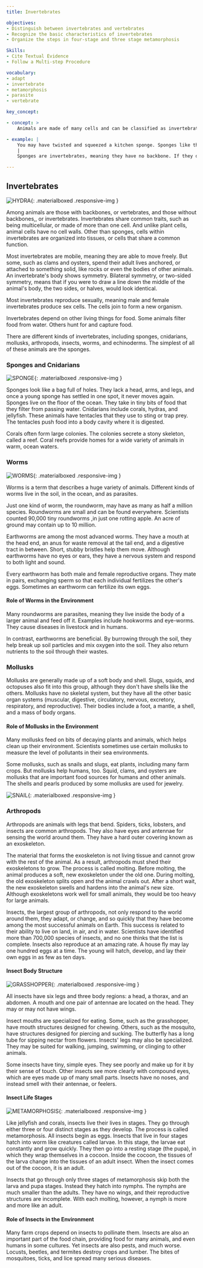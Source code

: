 ```yaml
---
title: Invertebrates

objectives:
- Distinguish between invertebrates and vertebrates
- Recognize the basic characteristics of invertebrates
- Organize the steps in four-stage and three stage metamorphosis

Skills:
- Cite Textual Evidence
- Follow a Multi-step Procedure

vocabulary:
- adapt
- invertebrate
- metamorphosis
- parasite
- vertebrate

key_concept:

- concept: >
    Animals are made of many cells and can be classified as invertebrates or vertebrates.

- example: |
    You may have twisted and squeezed a kitchen sponge. Sponges like these are usually human-made. But you may have also used the skeleton of a real sponge for bathing. You can twist and squeeze these sponges, too.
    |
    Sponges are invertebrates, meaning they have no backbone. If they did, you would not be able to bend, twist, and squeeze them.

---
```


## Invertebrates

![HYDRA](){: .materialboxed .responsive-img }

Among animals are those with backbones, or vertebrates, and those without backbones,, or invertebrates. Invertebrates share common traits, such as being multicellular, or made of more than one cell. And unlike plant cells, animal cells have no cell walls. Other than sponges, cells within invertebrates are organized into tissues, or cells that share a common function.

Most invertebrates are mobile, meaning they are able to move freely. But some, such as clams and oysters, spend their adult lives anchored, or attached to something solid, like rocks or even the bodies of other animals. An invertebrate's body shows symmetry. Bilateral symmetry, or two-sided symmetry, means that if you were to draw a line down the middle of the animal's body, the two sides, or halves, would look identical.

Most invertebrates reproduce sexually, meaning male and female invertebrates produce sex cells. The cells join to form a new organism.

Invertebrates depend on other living things for food. Some animals filter food from water. Others hunt for and capture food.

There are different kinds of invertebrates, including sponges, cnidarians, mollusks, arthropods, insects, worms, and echinoderms. The simplest of all of these animals are the sponges.

### Sponges and Cnidarians

![SPONGE](){: .materialboxed .responsive-img }

Sponges look like a bag full of holes. They lack a head, arms, and legs, and once a young sponge has settled in one spot, it never moves again. Sponges live on the floor of the ocean. They take in tiny bits of food that they filter from passing water. Cnidarians include corals, hydras, and jellyfish. These animals have tentacles that they use to sting or trap prey. The tentacles push food into a body cavity where it is digested.

Corals often form large colonies. The colonies secrete a stony skeleton, called a reef. Coral reefs provide homes for a wide variety of animals in warm, ocean waters.

### Worms

![WORMS](){: .materialboxed .responsive-img }

Worms is a term that describes a huge variety of animals. Different kinds of worms live in the soil, in the ocean, and as parasites.

Just one kind of worm, the roundworm, may have as many as half a million species. Roundworms are small and can be found everywhere. Scientists counted 90,000 tiny roundworms ,in just one rotting apple. An acre of ground may contain up to 10 million.

Earthworms are among the most advanced worms. They have a mouth at the head end, an anus for waste removal at the tail end, and a digestive tract in between. Short, stubby bristles help them move. Although earthworms have no eyes or ears, they have a nervous system and respond to both light and sound.

Every earthworm has both male and female reproductive organs. They mate in pairs, exchanging sperm so that each individual fertilizes the other's eggs. Sometimes an earthworm can fertilize its own eggs.

#### Role of Worms in the Environment

Many roundworms are parasites, meaning they live inside the body of a larger animal and feed off it. Examples include hookworms and eye-worms. They cause diseases in livestock and in humans.

In contrast, earthworms are beneficial. By burrowing through the soil, they help break up soil particles and mix oxygen into the soil. They also return nutrients to the soil through their wastes.

### Mollusks

Mollusks are generally made up of a soft body and shell. Slugs, squids, and octopuses also fit into this group, although they don't have shells like the others. Mollusks have no skeletal system, but they have all the other basic organ systems (muscular, digestive, circulatory, nervous, excretory, respiratory, and reproductive). Their bodies include a foot, a mantle, a shell, and a mass of body organs.

#### Role of Mollusks in the Environment

Many mollusks feed on bits of decaying plants and animals, which helps clean up their environment. Scientists sometimes use certain mollusks to measure the level of pollutants in their sea environments.

Some mollusks, such as snails and slugs, eat plants, including many farm crops. But mollusks help humans, too. Squid, clams, and oysters are mollusks that are important food sources for humans and other animals. The shells and pearls produced by some mollusks are used for jewelry.

![SNAIL](){: .materialboxed .responsive-img }

### Arthropods

Arthropods are animals with legs that bend. Spiders, ticks, lobsters, and insects are common arthropods. They also have eyes and antennae for sensing the world around them. They have a hard outer covering known as an exoskeleton.

The material that forms the exoskeleton is not living tissue and cannot grow with the rest of the animal. As a result, arthropods must shed their exoskeletons to grow. The process is called molting. Before molting, the animal produces a soft, new exoskeleton under the old one. During molting, the old exoskeleton splits open and the animal crawls out. After a short wait, the new exoskeleton swells and hardens into the animal's new size. Although exoskeletons work well for small animals, they would be too heavy for large animals.

Insects, the largest group of arthropods, not only respond to the world around them, they adapt, or change, and so quickly that they have become among the most successful animals on Earth. This success is related to their ability to live on land, in air, and in water. Scientists have identified more than 700,000 species of insects, and no one thinks that the list is complete. Insects also reproduce at an amazing rate. A house fly may lay one hundred eggs at a time. The young will hatch, develop, and lay their own eggs in as few as ten days.

#### Insect Body Structure

![GRASSHOPPER](){: .materialboxed .responsive-img }

All insects have six legs and three body regions: a head, a thorax, and an abdomen. A mouth and one pair of antennae are located on the head. They may or may not have wings.

Insect mouths are specialized for eating. Some, such as the grasshopper, have mouth structures designed for chewing. Others, such as the mosquito, have structures designed for piercing and sucking. The butterfly has a long tube for sipping nectar from flowers. Insects' legs may also be specialized. They may be suited for walking, jumping, swimming, or clinging to other animals.

Some insects have tiny, simple eyes. They see poorly and make up for it by their sense of touch. Other insects see more clearly with compound eyes, which are eyes made up of many small parts. Insects have no noses, and instead smell with their antennae, or feelers.

#### Insect Life Stages

![METAMORPHOSIS](){: .materialboxed .responsive-img }

Like jellyfish and corals, insects live their lives in stages. They go through either three or four distinct stages as they develop. The process is called metamorphosis. All insects begin as eggs. Insects that live in four stages hatch into worm like creatures called larvae. In this stage, the larvae eat constantly and grow quickly. They then go into a resting stage (the pupa), in which they wrap themselves in a cocoon. Inside the cocoon, the tissues of the larva change into the tissues of an adult insect. When the insect comes out of the cocoon, it is an adult.

Insects that go through only three stages of metamorphosis skip both the larva and pupa stages. Instead they hatch into nymphs. The nymphs are much smaller than the adults. They have no wings, and their reproductive structures are incomplete. With each molting, however, a nymph is more and more like an adult.

#### Role of Insects in the Environment

Many farm crops depend on insects to pollinate them. Insects are also an important part of the food chain, providing food for many animals, and even humans in some cultures. Yet insects are also pests, and much worse. Locusts, beetles, and termites destroy crops and lumber. The bites of mosquitoes, ticks, and lice spread many serious diseases. 

